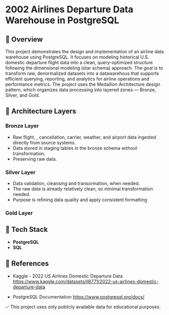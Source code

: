 # 2002 Airlines Departure Data Warehouse in PostgreSQL

## 📌 Overview

This project demonstrates the design and implementation of an airline data warehouse using PostgreSQL. It focuses on modeling historical U.S. domestic departure flight data into a clean, query-optimized structure following the dimensional modeling (star schema) approach. The goal is to transform raw, denormalized datasets into a datawarehous that supports efficient querying, reporting, and analytics for airline operations and performance metrics. The project uses the Medallion Architecture design pattern, which organizes data processing into layered zones — Bronze, Silver, and Gold.

## 🧱 Architecture Layers

### Bronze Layer
- Raw flight, , cancellation, carrier, weather, and airport data ingested directly from source systems.
- Data stored in staging tables in the bronze schema without transformation.
- Preserving raw data.

### Silver Layer
- Data validation, cleansing and transormation, when needed. 
- The raw data is already relatively clean, so minimal transformation needed.
- Purpose is refining data quality and apply consistent formatting

### Gold Layer


## 🧰 Tech Stack
- **PostgreSQL**
- **SQL**

## 🔗 References

- Kaggle - 2022 US Airlines Domestic Departure Data
https://www.kaggle.com/datasets/jl8771/2022-us-airlines-domestic-departure-data

- PostgreSQL Documentation
https://www.postgresql.org/docs/

✅ This project uses only publicly available data for educational purposes.
